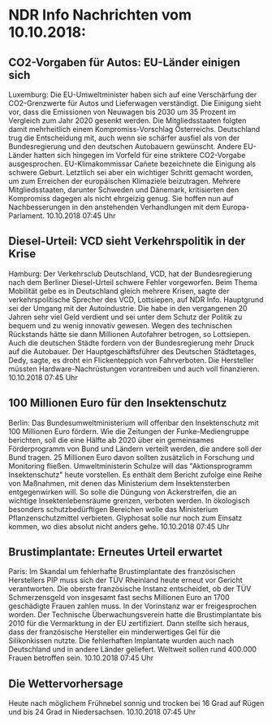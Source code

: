 # NDR Info Nachrichten vom 10.10.2018:


## CO2-Vorgaben für Autos: EU-Länder einigen sich
Luxemburg: Die EU-Umweltminister haben sich auf eine Verschärfung der CO2-Grenzwerte für Autos und Lieferwagen verständigt. Die Einigung sieht vor, dass die Emissionen von Neuwagen bis 2030 um 35 Prozent im Vergleich zum Jahr 2020 gesenkt werden. Die Mitgliedsstaaten folgten damit mehrheitlich einem Kompromiss-Vorschlag Österreichs. Deutschland trug die Entscheidung mit, auch wenn sie schärfer ausfiel als von der Bundesregierung und den deutschen Autobauern gewünscht. Andere EU-Länder hatten sich hingegen im Vorfeld für eine striktere CO2-Vorgabe ausgesprochen. EU-Klimakommissar Cañete bezeichnete die Einigung als schwere Geburt. Letztlich sei aber ein wichtiger Schritt gemacht worden, um zum Erreichen der europäischen Klimaziele beizutragen. Mehrere Mitgliedsstaaten, darunter Schweden und Dänemark, kritisierten den Kompromiss dagegen als nicht ehrgeizig genug. Sie hoffen nun auf Nachbesserungen in den anstehenden Verhandlungen mit dem Europa-Parlament. 10.10.2018 07:45 Uhr 

## Diesel-Urteil: VCD sieht Verkehrspolitik in der Krise
Hamburg: Der Verkehrsclub Deutschland, VCD, hat der Bundesregierung nach dem Berliner Diesel-Urteil schwere Fehler vorgeworfen. Beim Thema Mobilität gebe es in Deutschland gleich mehrere Krisen, sagte der verkehrspolitische Sprecher des VCD, Lottsiepen, auf NDR Info. Hauptgrund sei der Umgang mit der Autoindustrie. Die habe in den vergangenen 20 Jahren sehr viel Geld verdient und sei unter dem Schutz der Politik zu bequem und zu wenig innovativ gewesen. Wegen des technischen Rückstands hätte sie dann Millionen Autofahrer betrogen, so Lottsiepen. Auch die deutschen Städte fordern von der Bundesregierung mehr Druck auf die Autobauer. Der Hauptgeschäftsführer des Deutschen Städtetages, Dedy, sagte, es droht ein Flickenteppich von Fahrverboten. Die Hersteller müssten Hardware-Nachrüstungen vorantreiben und auch voll finanzieren. 10.10.2018 07:45 Uhr 

## 100 Millionen Euro für den Insektenschutz
Berlin: Das Bundesumweltministerium will offenbar den Insektenschutz mit 100 Millionen Euro fördern. Wie die Zeitungen der Funke-Mediengruppe berichten, soll die eine Hälfte ab 2020 über ein gemeinsames Förderprogramm von Bund und Ländern verteilt werden, die andere soll der Bund tragen. 25 Millionen Euro davon sollten zusätzlich in Forschung und Monitoring fließen. Umweltministerin Schulze will das "Aktionsprogramm Insektenschutz" heute vorstellen. Es enthält dem Bericht zufolge eine Reihe von Maßnahmen, mit denen das Ministerium dem Insektensterben entgegenwirken will. So solle die Düngung von Ackerstreifen, die an wichtige Insektenlebensräume grenzen, verboten werden. In ökologisch besonders schutzbedürftigen Bereichen wolle das Ministerium Pflanzenschutzmittel verbieten. Glyphosat solle nur noch zum Einsatz kommen, wo dies absolut nicht anders gehe. 10.10.2018 07:45 Uhr 

## Brustimplantate: Erneutes Urteil erwartet
Paris: Im Skandal um fehlerhafte Brustimplantate des französischen Herstellers PIP muss sich der TÜV Rheinland heute erneut vor Gericht verantworten. Die oberste französische Instanz entscheidet, ob der TÜV Schmerzensgeld von insgesamt fast sechs Millionen Euro an 1700 geschädigte Frauen zahlen muss. In der Vorinstanz war er freigesprochen worden. Der Technische Überwachungsverein hatte die Brustimplantate bis 2010 für die Vermarktung in der EU zertifiziert. Dann stellte sich heraus, dass der französische Hersteller ein minderwertiges Gel für die Silikonkissen nutzte. Die fehlerhaften Implantate wurden auch nach Deutschland und in andere Länder geliefert. Weltweit sollen rund 400.000 Frauen betroffen sein. 10.10.2018 07:45 Uhr 

## Die Wettervorhersage
Heute nach möglichem Frühnebel sonnig und trocken bei 16 Grad auf Rügen und bis 24 Grad in Niedersachsen. 10.10.2018 07:45 Uhr 
